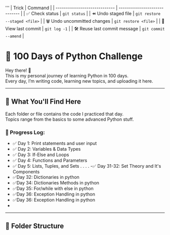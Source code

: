 '''
| Trick                         | Command                       |
| ----------------------------- | ----------------------------- |
| ✅ Check status                | `git status`                  |
| ⏪ Undo staged file            | `git restore --staged <file>` |
| 🗑️ Undo uncommitted changes  | `git restore <file>`          |
| 👀 View last commit           | `git log -1`                  |
| 🛠️ Reuse last commit message | `git commit --amend`          |

# 🚀 100 Days of Python Challenge

Hey there! 🙌  
This is my personal journey of learning Python in 100 days.  
Every day, I’m writing code, learning new topics, and uploading it here.

---

## 🧠 What You'll Find Here

Each folder or file contains the code I practiced that day.  
Topics range from the basics to some advanced Python stuff.

### 📅 Progress Log:
- ✅ Day 1: Print statements and user input
- ✅ Day 2: Variables & Data Types
- ✅ Day 3: If-Else and Loops
- ✅ Day 4: Functions and Parameters
- ✅ Day 5: Lists, Tuples, and Sets
.
.
.
.
-✅ Day 31-32: Set Theory and It's Components
- ✅Day 32: Dictionaries in python
- ✅Day 34: Dictionaries Methods in python
- ✅Day 35: For/while with else  in python
- ✅Day 36: Exception Handling  in python
- ✅Day 36: Exception Handling  in python
-
---
## 📂 Folder Structure

